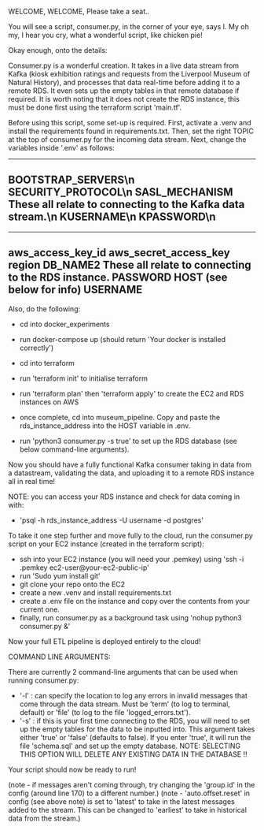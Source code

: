 WELCOME, WELCOME, Please take a seat..

You will see a script, consumer.py, in the corner of your eye, says I. My oh my, I hear you cry, what a wonderful script, like chicken pie!

Okay enough, onto the details:

Consumer.py is a wonderful creation. It takes in a live data stream from Kafka (kiosk exhibition ratings and requests from the Liverpool Museum of Natural History), and processes that data real-time before adding it to a remote RDS. It even sets up the empty tables in that remote database if required. It is worth noting that it does not create the RDS instance, this must be done first using the terraform script 'main.tf'.

Before using this script, some set-up is required. First, activate a .venv and install the requirements found in requirements.txt.
Then, set the right TOPIC at the top of consumer.py for the incoming data stream.
Next, change the variables inside '.env' as follows:

--------------------------
BOOTSTRAP_SERVERS\n
SECURITY_PROTOCOL\n
SASL_MECHANISM         These all relate to connecting to the Kafka data stream.\n
KUSERNAME\n
KPASSWORD\n
--------------------------
--------------------------
aws_access_key_id
aws_secret_access_key
region
DB_NAME2               These all relate to connecting to the RDS instance.
PASSWORD
HOST (see below for info)
USERNAME
--------------------------
Also, do the following:
- cd into docker_experiments
- run docker-compose up (should return 'Your docker is installed correctly')

- cd into terraform
- run 'terraform init' to initialise terraform
- run 'terraform plan' then 'terraform apply' to create the EC2 and RDS instances on AWS

- once complete, cd into museum_pipeline. Copy and paste the rds_instance_address into the HOST variable in .env.
- run 'python3 consumer.py -s true' to set up the RDS database (see below command-line arguments).

Now you should have a fully functional Kafka consumer taking in data from a datastream, validating the data, and uploading it to a remote RDS instance all in real time!

NOTE: you can access your RDS instance and check for data coming in with:
- 'psql -h rds_instance_address -U username -d postgres'

To take it one step further and move fully to the cloud, run the consumer.py script on your EC2 instance (created in the terraform script):
- ssh into your EC2 instance (you will need your .pemkey) using 'ssh -i .pemkey ec2-user@your-ec2-public-ip'
- run 'Sudo yum install git'
- git clone your repo onto the EC2
- create a new .venv and install requirements.txt
- create a .env file on the instance and copy over the contents from your current one.
- finally, run consumer.py as a background task using 'nohup python3 consumer.py &'

Now your full ETL pipeline is deployed entirely to the cloud!

COMMAND LINE ARGUMENTS:

There are currently 2 command-line arguments that can be used when running consumer.py:

- '-l' : can specify the location to log any errors in invalid messages that come through the data stream. Must be 'term' (to log to terminal, default) or 'file' (to log to the file 'logged_errors.txt').
- '-s' : if this is your first time connecting to the RDS, you will need to set up the empty tables for the data to be inputted into. This argument takes either 'true' or 'false' (defaults to false). If you enter 'true', it will run the file 'schema.sql' and set up the empty database. NOTE: SELECTING THIS OPTION WILL DELETE ANY EXISTING DATA IN THE DATABASE !!

Your script should now be ready to run!

(note - if messages aren't coming through, try changing the 'group.id' in the config (around line 170) to a different number.)
(note - 'auto.offset.reset' in config (see above note) is set to 'latest' to take in the latest messages added to the stream. This can be changed to 'earliest' to take in historical data from the stream.)

